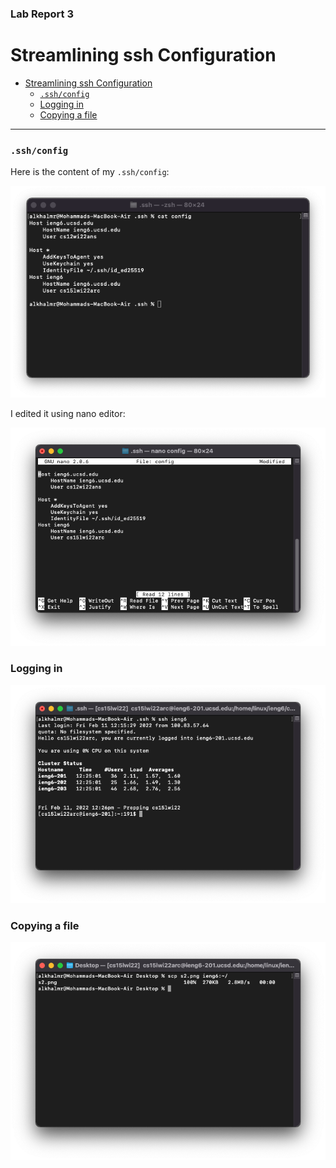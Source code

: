 ### Lab Report 3
# Streamlining ssh Configuration

- [Streamlining ssh Configuration](#streamlining-ssh-configuration)
    - [```.ssh/config```](#sshconfig)
    - [Logging in](#logging-in)
    - [Copying a file](#copying-a-file)


---

### ```.ssh/config```

Here is the content of my ```.ssh/config```:

![image](lab-report-3-pics/sshConfig_content.png)

I edited it using nano editor: 

![image](lab-report-3-pics/editingNano.png)


### Logging in

![image](lab-report-3-pics/logIn.png)

### Copying a file


![image](lab-report-3-pics/copying.png)
